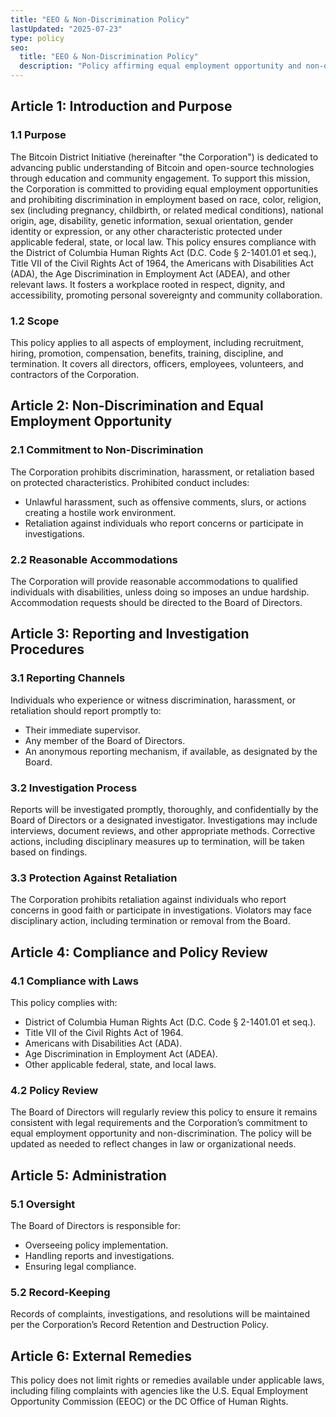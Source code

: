 ```yaml
---
title: "EEO & Non-Discrimination Policy"
lastUpdated: "2025-07-23"
type: policy
seo:
  title: "EEO & Non-Discrimination Policy"
  description: "Policy affirming equal employment opportunity and non-discrimination."
--- 
```


## **Article 1: Introduction and Purpose**

### **1.1 Purpose**

The Bitcoin District Initiative (hereinafter "the Corporation") is dedicated to advancing public understanding of Bitcoin and open-source technologies through education and community engagement. To support this mission, the Corporation is committed to providing equal employment opportunities and prohibiting discrimination in employment based on race, color, religion, sex (including pregnancy, childbirth, or related medical conditions), national origin, age, disability, genetic information, sexual orientation, gender identity or expression, or any other characteristic protected under applicable federal, state, or local law. This policy ensures compliance with the District of Columbia Human Rights Act (D.C. Code § 2-1401.01 et seq.), Title VII of the Civil Rights Act of 1964, the Americans with Disabilities Act (ADA), the Age Discrimination in Employment Act (ADEA), and other relevant laws. It fosters a workplace rooted in respect, dignity, and accessibility, promoting personal sovereignty and community collaboration.

### **1.2 Scope**

This policy applies to all aspects of employment, including recruitment, hiring, promotion, compensation, benefits, training, discipline, and termination. It covers all directors, officers, employees, volunteers, and contractors of the Corporation.

## **Article 2: Non-Discrimination and Equal Employment Opportunity**

### **2.1 Commitment to Non-Discrimination**

The Corporation prohibits discrimination, harassment, or retaliation based on protected characteristics. Prohibited conduct includes:

* Unlawful harassment, such as offensive comments, slurs, or actions creating a hostile work environment.  
* Retaliation against individuals who report concerns or participate in investigations.

### **2.2 Reasonable Accommodations**

The Corporation will provide reasonable accommodations to qualified individuals with disabilities, unless doing so imposes an undue hardship. Accommodation requests should be directed to the Board of Directors.

## **Article 3: Reporting and Investigation Procedures**

### **3.1 Reporting Channels**

Individuals who experience or witness discrimination, harassment, or retaliation should report promptly to:

* Their immediate supervisor.  
* Any member of the Board of Directors.  
* An anonymous reporting mechanism, if available, as designated by the Board.

### **3.2 Investigation Process**

Reports will be investigated promptly, thoroughly, and confidentially by the Board of Directors or a designated investigator. Investigations may include interviews, document reviews, and other appropriate methods. Corrective actions, including disciplinary measures up to termination, will be taken based on findings.

### **3.3 Protection Against Retaliation**

The Corporation prohibits retaliation against individuals who report concerns in good faith or participate in investigations. Violators may face disciplinary action, including termination or removal from the Board.

## **Article 4: Compliance and Policy Review**

### **4.1 Compliance with Laws**

This policy complies with:

* District of Columbia Human Rights Act (D.C. Code § 2-1401.01 et seq.).  
* Title VII of the Civil Rights Act of 1964\.  
* Americans with Disabilities Act (ADA).  
* Age Discrimination in Employment Act (ADEA).  
* Other applicable federal, state, and local laws.

### **4.2 Policy Review**

The Board of Directors will regularly review this policy to ensure it remains consistent with legal requirements and the Corporation’s commitment to equal employment opportunity and non-discrimination. The policy will be updated as needed to reflect changes in law or organizational needs.

## **Article 5: Administration**

### **5.1 Oversight**

The Board of Directors is responsible for:

* Overseeing policy implementation.  
* Handling reports and investigations.  
* Ensuring legal compliance.

### **5.2 Record-Keeping**

Records of complaints, investigations, and resolutions will be maintained per the Corporation’s Record Retention and Destruction Policy.

## **Article 6: External Remedies**

This policy does not limit rights or remedies available under applicable laws, including filing complaints with agencies like the U.S. Equal Employment Opportunity Commission (EEOC) or the DC Office of Human Rights.